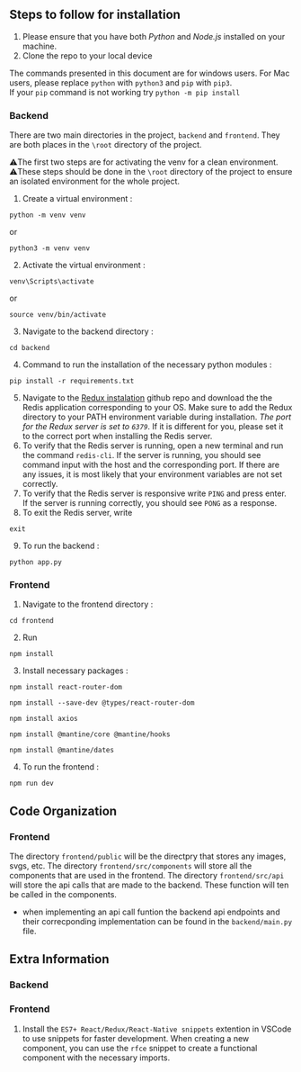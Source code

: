 ## Steps to follow for installation

1. Please ensure that you have both _Python_ and _Node.js_ installed on your machine.
2. Clone the repo to your local device

The commands presented in this document are for windows users. For Mac users, please replace `python` with `python3` and `pip` with `pip3`. <br>
If your `pip` command is not working try `python -m pip install`

### Backend

There are two main directories in the project, `backend` and `frontend`. They are both places in the `\root` directory of the project.

⚠️The first two steps are for activating the venv for a clean environment. <br>
⚠️These steps should be done in the `\root` directory of the project to ensure an isolated environment for the whole project.

1. Create a virtual environment : 
```
python -m venv venv
```
or
```
python3 -m venv venv
```
2. Activate the virtual environment : 
```
venv\Scripts\activate
```
or
```
source venv/bin/activate
```
3. Navigate to the backend directory : 
```
cd backend
```
4. Command to run the installation of the necessary python modules : 
```
pip install -r requirements.txt
```
5. Navigate to the [Redux instalation](https://github.com/MicrosoftArchive/) github repo and download the the Redis application corresponding to your OS. Make sure to add the Redux directory to your PATH environment variable during installation. <i>The port for the Redux server is set to `6379`</i>. If it is different for you, please set it to the correct port when installing the Redis server.
6. To verify that the Redis server is running, open a new terminal and run the command `redis-cli`. If the server is running, you should see command input with the host and the corresponding port. If there are any issues, it is most likely that your environment variables are not set correctly.
7. To verify that the Redis server is responsive write `PING` and press enter. If the server is running correctly, you should see `PONG` as a response.
8. To exit the Redis server, write 
```
exit
``` 
9. To run the backend : 
```
python app.py
```

### Frontend

1. Navigate to the frontend directory : 
```
cd frontend
```
2. Run 
```
npm install
```
3. Install necessary packages : 
```
npm install react-router-dom
```
```
npm install --save-dev @types/react-router-dom
```
```
npm install axios
```
```
npm install @mantine/core @mantine/hooks
```
```
npm install @mantine/dates
```

4. To run the frontend : 
```
npm run dev
```


## Code Organization

### Frontend

The directory `frontend/public` will be the directpry that stores any images, svgs, etc.
The directory `frontend/src/components` will store all the components that are used in the frontend.
The directory `frontend/src/api` will store the api calls that are made to the backend. These function will ten be called in the components.

- when implementing an api call funtion the backend api endpoints and their correcponding implementation can be found in the `backend/main.py` file. 


## Extra Information

### Backend

### Frontend

1. Install the `ES7+ React/Redux/React-Native snippets` extention in VSCode to use snippets for faster development. When creating a new component, you can use the `rfce` snippet to create a functional component with the necessary imports.
